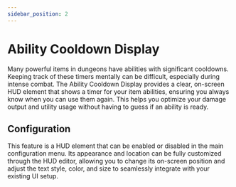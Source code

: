 ```yaml
---
sidebar_position: 2
---
```


# Ability Cooldown Display

Many powerful items in dungeons have abilities with significant cooldowns. Keeping track of these timers mentally can be difficult, especially during intense combat. The Ability Cooldown Display provides a clear, on-screen HUD element that shows a timer for your item abilities, ensuring you always know when you can use them again. This helps you optimize your damage output and utility usage without having to guess if an ability is ready.

## Configuration

This feature is a HUD element that can be enabled or disabled in the main configuration menu. Its appearance and location can be fully customized through the HUD editor, allowing you to change its on-screen position and adjust the text style, color, and size to seamlessly integrate with your existing UI setup.